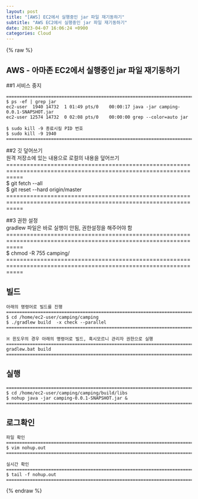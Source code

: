 ```yaml
---  
layout: post  
title: "[AWS] EC2에서 실행중인 jar 파일 재기동하기"  
subtitle: "AWS EC2에서 실행중인 jar 파일 재기동하기"  
date: 2023-04-07 16:06:24 +0900  
categories: Cloud  
---  
```

{% raw %}  
## AWS - 아마존 EC2에서 실행중인 jar 파일 재기동하기  
  
##1 서비스 중지  
  
	======================================================================================================  
	$ ps -ef | grep jar  
	ec2-user  1940 14732  1 01:49 pts/0    00:00:17 java -jar camping-0.0.1-SNAPSHOT.jar  
	ec2-user 12574 14732  0 02:08 pts/0    00:00:00 grep --color=auto jar  
  
	$ sudo kill -9 종료시킬 PID 번호  
	$ sudo kill -9 1940  
	======================================================================================================  
  
##2 깃 덮어쓰기  
	원격 저장소에 있는 내용으로 로컬의 내용을 덮어쓰기  
	=================================================================================================================  
	$ git fetch --all  
	$ git reset --hard origin/master  
	=================================================================================================================  
  
##3 권한 설정  
	gradlew 파일은 바로 실행이 안됨, 권한설정을 해주어야 함  
	=================================================================================================================  
	$ chmod -R 755 camping/  
	=================================================================================================================  
  
## 빌드  
  
	아래의 명령어로 빌드를 진행  
	=================================================================================================================  
	$ cd /home/ec2-user/camping/camping  
	$ ./gradlew build  -x check --parallel  
	=================================================================================================================  
  
	※ 윈도우의 경우 아래의 명령어로 빌드, 혹시모르니 관리자 권한으로 실행  
	=================================================================================================================  
	gradlew.bat build  
	=================================================================================================================  
  
## 실행  
	=================================================================================================================  
	$ cd /home/ec2-user/camping/camping/build/libs  
	$ nohup java -jar camping-0.0.1-SNAPSHOT.jar &  
	=================================================================================================================  
  
## 로그확인  
  
	파일 확인  
	=================================================================================================================  
	$ vim nohup.out  
	=================================================================================================================  
  
	실시간 확인  
	=================================================================================================================  
	$ tail -f nohup.out  
	=================================================================================================================  
  
{% endraw %}